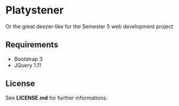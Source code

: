 # Platystener #
Or the great deezer-like for the Semester 5 web development project

## Requirements ##
- Bootstrap 3
- JQuery 1.11

## License ##

See **LICENSE.md** for further informations.
